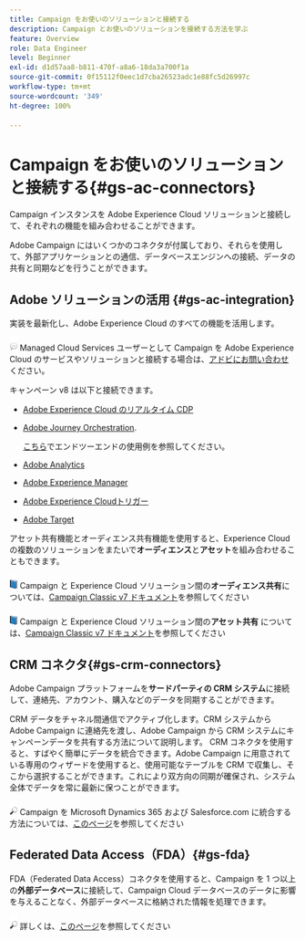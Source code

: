 ```yaml
---
title: Campaign をお使いのソリューションと接続する
description: Campaign とお使いのソリューションを接続する方法を学ぶ
feature: Overview
role: Data Engineer
level: Beginner
exl-id: d1d57aa8-b811-470f-a8a6-18da3a700f1a
source-git-commit: 0f15112f0eec1d7cba26523adc1e88fc5d26997c
workflow-type: tm+mt
source-wordcount: '349'
ht-degree: 100%

---
```


# Campaign をお使いのソリューションと接続する{#gs-ac-connectors}

Campaign インスタンスを Adobe Experience Cloud ソリューションと接続して、それぞれの機能を組み合わせることができます。

Adobe Campaign にはいくつかのコネクタが付属しており、それらを使用して、外部アプリケーションとの通信、データベースエンジンへの接続、データの共有と同期などを行うことができます。

## Adobe ソリューションの活用 {#gs-ac-integration}

実装を最新化し、Adobe Experience Cloud のすべての機能を活用します。

![](../assets/do-not-localize/speech.png) Managed Cloud Services ユーザーとして Campaign を Adobe Experience Cloud のサービスやソリューションと接続する場合は、[アドビにお問い合わせ](../start/campaign-faq.md#support)ください。

キャンペーン v8 は以下と接続できます。


* [Adobe Experience Cloud のリアルタイム CDP](../connect/ac-rtcdp.md)
* [Adobe Journey Orchestration](https://experienceleague.adobe.com/docs/journeys/using/action-journeys/acc-action.html?lang=ja).

   [こちら](https://experienceleague.adobe.com/docs/journeys/using/use-cases-journeys/campaign-classic-use-case.html?lang=ja)でエンドツーエンドの使用例を参照してください。

* [Adobe Analytics](../connect/ac-aa.md)
* [Adobe Experience Manager](../connect/ac-aem.md)
* [Adobe Experience Cloudトリガー](../connect/ac-triggers.md)
* [Adobe Target](../connect/ac-at.md)

アセット共有機能とオーディエンス共有機能を使用すると、Experience Cloud の複数のソリューションをまたいで&#x200B;**オーディエンス**&#x200B;と&#x200B;**アセット**&#x200B;を組み合わせることもできます。

![](../assets/do-not-localize/book.png) Campaign と Experience Cloud ソリューション間の&#x200B;**オーディエンス共有**&#x200B;については、[Campaign Classic v7 ドキュメント](https://experienceleague.adobe.com/docs/campaign-classic/using/integrating-with-adobe-experience-cloud/audience-sharing/sharing-audiences-with-adobe-experience-cloud.html?lang=ja#integrating-with-adobe-experience-cloud)を参照してください

![](../assets/do-not-localize/book.png) Campaign と Experience Cloud ソリューション間の&#x200B;**アセット共有** については、[Campaign Classic v7 ドキュメント](https://experienceleague.adobe.com/docs/campaign-classic/using/integrating-with-adobe-experience-cloud/asset-sharing/sharing-assets-with-adobe-experience-cloud.html?lang=ja#integrating-with-adobe-experience-cloud)を参照してください

## CRM コネクタ{#gs-crm-connectors}

Adobe Campaign プラットフォームを&#x200B;**サードパーティの CRM システム**&#x200B;に接続して、連絡先、アカウント、購入などのデータを同期することができます。

CRM データをチャネル間通信でアクティブ化します。CRM システムから Adobe Campaign に連絡先を渡し、Adobe Campaign から CRM システムにキャンペーンデータを共有する方法について説明します。
CRM コネクタを使用すると、すばやく簡単にデータを統合できます。Adobe Campaign に用意されている専用のウィザードを使用すると、使用可能なテーブルを CRM で収集し、そこから選択することができます。これにより双方向の同期が確保され、システム全体でデータを常に最新に保つことができます。

![](../assets/do-not-localize/glass.png) Campaign を Microsoft Dynamics 365 および Salesforce.com に統合する方法については、[このページ](crm.md)を参照してください

## Federated Data Access（FDA）{#gs-fda}

FDA（Federated Data Access）コネクタを使用すると、Campaign を 1 つ以上の&#x200B;**外部データベース**&#x200B;に接続して、Campaign Cloud データベースのデータに影響を与えることなく、外部データベースに格納された情報を処理できます。

![](../assets/do-not-localize/glass.png) 詳しくは、[このページ](fda.md)を参照してください


<!--
## Integrate with social media

Use the **Managing social networks (Social Marketing)** option to interact with customers and prospects via Twitter.

* Send messages on Twitter: Adobe Campaign lets you post messages directly to your twitter account. You can also send direct messages to all your followers.
* Collect new contacts: Adobe Campaign can automatically recovers the profile data, which enables you to carry out targeting campaigns and, when possible, to implement cross-channel strategies.

![](../assets/do-not-localize/glass.png) Learn how to set up and use Campaign Social Marketing in [this page](../connect/ac-tw.md).

![](../assets/do-not-localize/glass.png) Learn how to create Twitter posts and send direct messages to your followers in [this page](../send/twitter.md).
-->